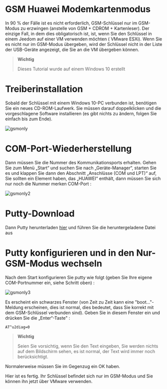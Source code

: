 # GSM Huawei Modemkartenmodus

In 90 % der Fälle ist es nicht erforderlich, GSM-Schlüssel nur im GSM-Modus zu erzwingen (anstelle von GSM + CDROM + Kartenleser). Der einzige Fall, in dem dies obligatorisch ist, ist, wenn Sie den Schlüssel in einem Jeedom auf einer VM verwenden möchten ( VMware ESXi). Wenn Sie es nicht nur im GSM-Modus übergeben, wird der Schlüssel nicht in der Liste der USB-Geräte angezeigt, die Sie an die VM übergeben können.

> **Wichtig**
>
> Dieses Tutorial wurde auf einem Windows 10 erstellt

# Treiberinstallation

Sobald der Schlüssel mit einem Windows 10-PC verbunden ist, benötigen Sie ein neues CD-ROM-Laufwerk. Sie müssen darauf doppelklicken und die vorgeschlagene Software installieren (es gibt nichts zu ändern, folgen Sie einfach bis zum Ende).

![gsmonly](images/gsmonly.PNG)

# COM-Port-Wiederherstellung

Dann müssen Sie die Nummer des Kommunikationsports erhalten. Gehen Sie zum Menü „Start“ und suchen Sie nach „Geräte-Manager“, starten Sie es und klappen Sie dann den Abschnitt „Anschlüsse (COM und LPT)“ auf, Sie sollten ein Element haben, das „HUAWEI“ enthält, dann müssen Sie sich nur noch die Nummer merken COM-Port :

![gsmonly2](images/gsmonly2.PNG)

# Putty-Download

Dann Putty herunterladen [hier](https://the.earth.li/~sgtatham/putty/latest/x86/putty.exe) und führen Sie die heruntergeladene Datei aus

# Putty konfigurieren und in den Nur-GSM-Modus wechseln

Nach dem Start konfigurieren Sie putty wie folgt (geben Sie Ihre eigene COM-Portnummer ein, siehe Schritt oben) :

![gsmonly3](images/gsmonly3.PNG)

Es erscheint ein schwarzes Fenster (von Zeit zu Zeit kann eine "boot…​"-Meldung erscheinen, dies ist normal, dies bedeutet, dass Sie korrekt mit dem GSM-Schlüssel verbunden sind). Geben Sie in diesem Fenster ein und drücken Sie die „Enter“-Taste" :

``AT^u2diag=0``

> **Wichtig**
>
> Seien Sie vorsichtig, wenn Sie den Text eingeben, Sie werden nichts auf dem Bildschirm sehen, es ist normal, der Text wird immer noch berücksichtigt.

Normalerweise müssen Sie im Gegenzug ein OK haben.

Hier ist es fertig. Ihr Schlüssel befindet sich nur im GSM-Modus und Sie können ihn jetzt über VMware verwenden.
